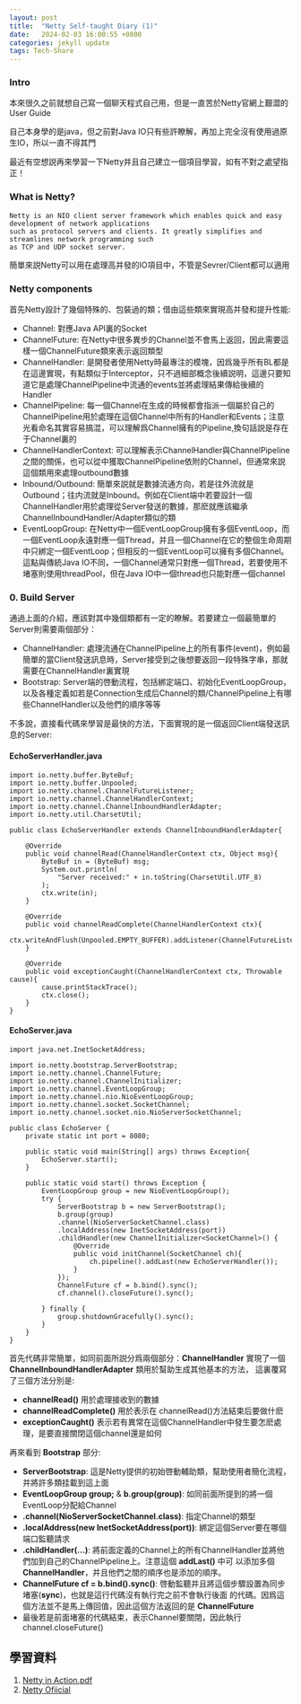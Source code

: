 ```yaml
---
layout: post
title:  "Netty Self-taught Diary (1)"
date:   2024-02-03 16:00:55 +0800
categories: jekyll update
tags: Tech-Share
---
```

<html>
<body>
<div markdown="block" style="margin-top: 10px">
    
### Intro
本來很久之前就想自己寫一個聊天程式自己用，但是一直苦於Netty官網上艱澀的User Guide

自己本身學的是java，但之前對Java IO只有些許瞭解，再加上完全沒有使用過原生IO，所以一直不得其門

最近有空想説再來學習一下Netty并且自己建立一個項目學習，如有不對之處望指正！

### What is Netty?
```
Netty is an NIO client server framework which enables quick and easy development of network applications
such as protocol servers and clients. It greatly simplifies and streamlines network programming such
as TCP and UDP socket server.
```
簡單來説Netty可以用在處理高并發的IO項目中，不管是Sevrer/Client都可以適用

### Netty components
首先Netty設計了幾個特殊的、包裝過的類；借由這些類來實現高并發和提升性能:

- Channel: 對應Java API裏的Socket
- ChannelFuture: 在Netty中很多異步的Channel並不會馬上返回，因此需要這樣一個ChannelFuture類來表示返回類型
- ChannelHandler: 是開發者使用Netty時最專注的模塊，因爲幾乎所有BL都是在這邊實現，有點類似于Interceptor，只不過細部概念後續説明，這邊只要知道它是處理ChannelPipeline中流通的events並將處理結果傳給後續的Handler
- ChannelPipeline: 每一個Channel在生成的時候都會指派一個屬於自己的ChannelPipeline用於處理在這個Channel中所有的Handler和Events；注意光看命名其實容易搞混，可以理解爲Channel擁有的Pipeline,換句話説是存在于Channel裏的
- ChannelHandlerContext: 可以理解表示ChannelHandler與ChannelPipeline之間的關係，也可以從中獲取ChannelPipeline依附的Channel，但通常來説這個類用來處理outbound數據
- Inbound/Outbound: 簡單來説就是數據流通方向，若是往外流就是Outbound；往内流就是Inbound。例如在Client端中若要設計一個ChannelHandler用於處理從Server發送的數據，那麽就應該繼承ChannelInboundHandler/Adapter類似的類
- EventLoopGroup: 在Netty中一個EventLoopGroup擁有多個EventLoop，而一個EventLoop永遠對應一個Thread，并且一個Channel在它的整個生命周期中只綁定一個EventLoop；但相反的一個EventLoop可以擁有多個Channel。這點與傳統Java IO不同，一個Channel通常只對應一個Thread，若要使用不堵塞則使用threadPool，但在Java IO中一個thread也只能對應一個channel

### 0. Build Server
通過上面的介紹，應該對其中幾個類都有一定的瞭解。若要建立一個最簡單的Server則需要兩個部分：

- ChannelHandler: 處理流通在ChannelPipeline上的所有事件(event)，例如最簡單的當Client發送訊息時，Server接受到之後想要返回一段特殊字串，那就需要在ChannelHandler裏實現
- Bootstrap: Server端的啓動流程，包括綁定端口、初始化EventLoopGroup，以及各種定義如若是Connection生成后Channel的類/ChannelPipeline上有哪些ChannelHandler以及他們的順序等等

不多說，直接看代碼來學習是最快的方法，下面實現的是一個返回Client端發送訊息的Server:
#### EchoServerHandler.java
```
import io.netty.buffer.ByteBuf;
import io.netty.buffer.Unpooled;
import io.netty.channel.ChannelFutureListener;
import io.netty.channel.ChannelHandlerContext;
import io.netty.channel.ChannelInboundHandlerAdapter;
import io.netty.util.CharsetUtil;

public class EchoServerHandler extends ChannelInboundHandlerAdapter{
    
    @Override
    public void channelRead(ChannelHandlerContext ctx, Object msg){
        ByteBuf in = (ByteBuf) msg;
        System.out.println(
            "Server received:" + in.toString(CharsetUtil.UTF_8)
        );
        ctx.write(in);
    }

    @Override
    public void channelReadComplete(ChannelHandlerContext ctx){
        ctx.writeAndFlush(Unpooled.EMPTY_BUFFER).addListener(ChannelFutureListener.CLOSE);
    }

    @Override
    public void exceptionCaught(ChannelHandlerContext ctx, Throwable cause){
        cause.printStackTrace();
        ctx.close();
    }
}
```

#### EchoServer.java
```
import java.net.InetSocketAddress;

import io.netty.bootstrap.ServerBootstrap;
import io.netty.channel.ChannelFuture;
import io.netty.channel.ChannelInitializer;
import io.netty.channel.EventLoopGroup;
import io.netty.channel.nio.NioEventLoopGroup;
import io.netty.channel.socket.SocketChannel;
import io.netty.channel.socket.nio.NioServerSocketChannel;

public class EchoServer {
    private static int port = 8080;

    public static void main(String[] args) throws Exception{
        EchoServer.start();
    }

    public static void start() throws Exception {
        EventLoopGroup group = new NioEventLoopGroup();
        try {
            ServerBootstrap b = new ServerBootstrap();
            b.group(group)
            .channel(NioServerSocketChannel.class)
            .localAddress(new InetSocketAddress(port))
            .childHandler(new ChannelInitializer<SocketChannel>() {
                @Override
                public void initChannel(SocketChannel ch){
                    ch.pipeline().addLast(new EchoServerHandler());
                }
            });
            ChannelFuture cf = b.bind().sync();
            cf.channel().closeFuture().sync();

        } finally {
            group.shutdownGracefully().sync();
        }
    }
}
```

首先代碼非常簡單，如同前面所説分爲兩個部分：**ChannelHandler** 實現了一個 **ChannelInboundHandlerAdapter** 類用於幫助生成其他基本的方法，
這裏覆寫了三個方法分別是: 
- **channelRead()** 用於處理接收到的數據
- **channelReadComplete()** 用於表示在 channelRead()方法結束后要做什麽
- **exceptionCaught()** 表示若有異常在這個ChannelHandler中發生要怎麽處理，是要直接關閉這個channel還是如何

再來看到 **Bootstrap** 部分:
- **ServerBootstrap**: 這是Netty提供的初始啓動輔助類，幫助使用者簡化流程，并將許多類挂載到這上面
- **EventLoopGroup group;** & **b.group(group)**: 如同前面所提到的將一個EventLoop分配給Channel
- **.channel(NioServerSocketChannel.class)**: 指定Channel的類型
- **.localAddress(new InetSocketAddress(port))**: 綁定這個Server要在哪個端口監聽請求
- **.childHandler(...)**: 將前面定義的Channel上的所有ChannelHandler並將他們加到自己的ChannelPipeline上。注意這個 **addLast()** 中可
以添加多個 **ChannelHandler**，并且他們之間的順序也是添加的順序。
- **ChannelFuture cf = b.bind().sync()**: 啓動監聽并且將這個步驟設置為同步堵塞(**sync**)，也就是這行代碼沒有執行完之前不會執行後面
的代碼。因爲這個方法並不是馬上傳回值，因此這個方法返回的是 **ChannelFuture**
- 最後若是前面堵塞的代碼結束，表示Channel要關閉，因此執行channel.closeFuture()

## 學習資料
1. [Netty in Action.pdf](https://github.com/zuzeep/book/blob/master/Netty%20in%20Action.pdf)
2. [Netty Ofiicial](https://netty.io/wiki/user-guide-for-4.x.html)

</div>
</body>
</html>
